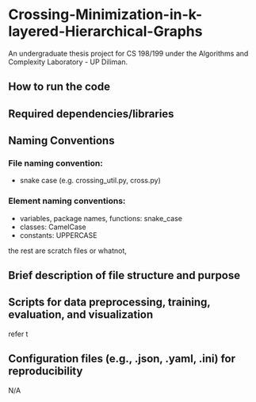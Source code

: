 # Crossing-Minimization-in-k-layered-Hierarchical-Graphs

An undergraduate thesis project for CS 198/199 under the Algorithms and Complexity Laboratory - UP Diliman. 


## How to run the code
## Required dependencies/libraries

## Naming Conventions

### File naming convention:
- snake case (e.g. crossing_util.py, cross.py)

### Element naming conventions:
- variables, package names, functions: snake_case
- classes: CamelCase
- constants: UPPERCASE

the rest are scratch files or whatnot,

## Brief description of file structure and purpose
## Scripts for data preprocessing, training, evaluation, and visualization
refer t
## Configuration files (e.g., .json, .yaml, .ini) for reproducibility
N/A